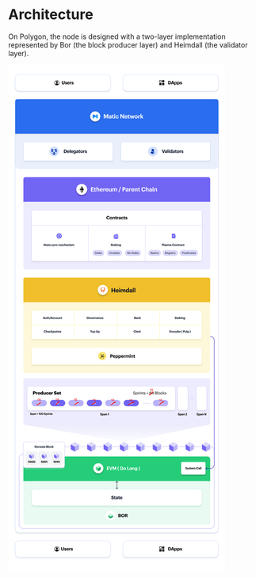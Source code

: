 # Architecture

<div class="flex-figure" markdown="1">
<div class="flex-figure-left" markdown="1">

On Polygon, the node is designed with a two-layer implementation represented by Bor (the block producer layer) and Heimdall (the validator layer).

</div>
<div class="flex-figure-right">
<img src="../../img/pos/matic_structure.png" class="figure figure-right" alt="Matic Structure Diagram" />
</div>
</div>
